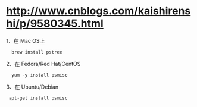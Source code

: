 

# http://www.cnblogs.com/kaishirenshi/p/9580345.html

1、在 Mac OS上

      brew install pstree

2、在 Fedora/Red Hat/CentOS

      yum -y install psmisc

3、在 Ubuntu/Debian

     apt-get install psmisc